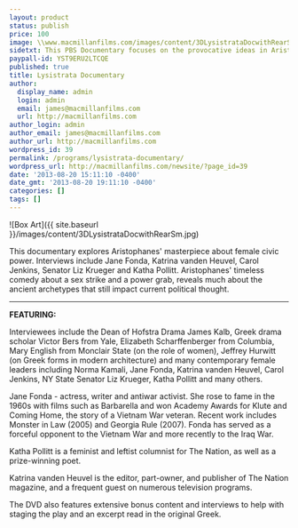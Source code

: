 ```yaml
---
layout: product
status: publish
price: 100
image: \\www.macmillanfilms.com/images/content/3DLysistrataDocwithRearSm.jpg
sidetxt: This PBS Documentary focuses on the provocative ideas in Aristophanes' classic Greek play Lysistrata. This comedy about a sex strike to end war, presages the rise of female leadership from a joke towards a necessary reality. Insightful interviews with prominent theater scholars and female leaders expose the ancient connections among violence, sex, drama, and politics. Price $100
paypall-id: YST9ERU2LTCQE
published: true
title: Lysistrata Documentary
author:
  display_name: admin
  login: admin
  email: james@macmillanfilms.com
  url: http://macmillanfilms.com
author_login: admin
author_email: james@macmillanfilms.com
author_url: http://macmillanfilms.com
wordpress_id: 39
permalink: /programs/lysistrata-documentary/
wordpress_url: http://macmillanfilms.com/newsite/?page_id=39
date: '2013-08-20 15:11:10 -0400'
date_gmt: '2013-08-20 19:11:10 -0400'
categories: []
tags: []
---
```

![Box Art]({{ site.baseurl }}/images/content/3DLysistrataDocwithRearSm.jpg)

This documentary explores Aristophanes' masterpiece about female civic power. Interviews include Jane Fonda, Katrina vanden Heuvel, Carol Jenkins, Senator Liz Krueger and Katha Pollitt. Aristophanes' timeless comedy about a sex strike and a power grab, reveals much about the ancient archetypes that still impact current political thought.

___
**FEATURING:**

Interviewees include the Dean of Hofstra Drama James Kalb, Greek drama scholar Victor Bers from Yale, Elizabeth Scharffenberger from Columbia, Mary English from Monclair State (on the role of women), Jeffrey Hurwitt (on Greek forms in modern architecture) and many contemporary female leaders including Norma Kamali, Jane Fonda, Katrina vanden Heuvel, Carol Jenkins, NY State Senator Liz Krueger, Katha Pollitt and many others.

Jane Fonda - actress, writer and antiwar activist. She rose to fame in the 1960s with films such as Barbarella and won Academy Awards for Klute and Coming Home, the story of a Vietnam War veteran. Recent work includes Monster in Law (2005) and Georgia Rule (2007). Fonda has served as a forceful opponent to the Vietnam War and more recently to the Iraq War.

Katha Pollitt is a feminist and leftist columnist for The Nation, as well as a prize-winning poet.

Katrina vanden Heuvel is the editor, part-owner, and publisher of The Nation magazine, and a frequent guest on numerous television programs.

The DVD also features extensive bonus content and interviews to help with staging the play and an excerpt read in the original Greek.
